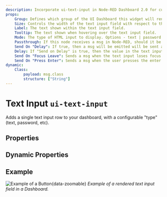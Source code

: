 ```yaml
---
description: Incorporate ui-text-input in Node-RED Dashboard 2.0 for customizable, user-driven data entry and feedback.
props:
    Group: Defines which group of the UI Dashboard this widget will render in.
    Size: Controls the width of the text input field with respect to the parent group. Maximum value is the width of the group.
    Label: The text shown within the text input field.
    Tooltip: The text shown when hovering over the text input field.
    Mode: The type of HTML input to display. Options - text | password | email | number | tel | color | date | time | week | month | datetime-local
    Passthrough: If this node receives a msg in Node-RED, should it be passed through to the output as if a new value was inserted to the input?
    Send On "Delay": If true, then a msg will be emitted will be sent after the delay specified in "Delay (ms)".
    Delay: If "Send on Delay" is true, then the value in the text input will be send after this (ms) delay.
    Send On "Focus Leave": Sends a msg when the text input loses focus. Will only send if the value has changed from the last msg sent
    Send On "Press Enter": Sends a msg when the user presses the enter key. Will always send, even if the value has not changed.
dynamic:
    Class:
        payload: msg.class
        structure: ["String"]
---
```


<script setup>
</script>

# Text Input `ui-text-input`

Adds a single text input row to your dashboard, with a configurable "type" (text, password, etc).

## Properties

<PropsTable/>

## Dynamic Properties

<DynamicPropsTable/>

## Example

![Example of a Button](/images/node-examples/ui-text-input.png "Example of a text input field"){data-zoomable}
*Example of a rendered text input field in a Dashboard.*
